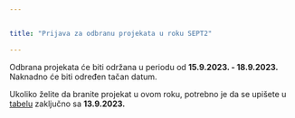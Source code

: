 ```yaml
---


title: "Prijava za odbranu projekata u roku SEPT2"

---
```


Odbrana projekata će biti održana u periodu od **15.9.2023. - 18.9.2023.** Naknadno će biti određen tačan datum. 

Ukoliko želite da branite projekat u ovom roku, potrebno je da se upišete u [tabelu](https://docs.google.com/spreadsheets/d/1XfgxIqk3r9cdR60j0r7-oEFT4XzSfzlBzJbEU4v7H7k/edit#gid=2044827380) zaključno sa **13.9.2023.**

